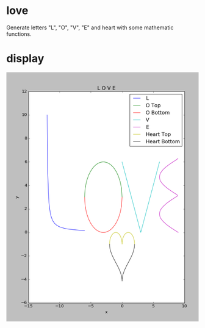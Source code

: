 # love
Generate letters "L", "O", "V", "E" and heart with some mathematic functions.

# display
![](https://github.com/littleeleventhwolf/love/blob/master/result/love.png)
